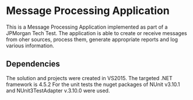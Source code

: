 # Message Processing Application

This is a Message Processing Application implemented as part of a JPMorgan Tech Test.
The application is able to create or receive messages from oher sources, process them, generate appropriate reports and log various information.

## Dependencies
The solution and projects were created in VS2015.
The targeted .NET framework is 4.5.2
For the unit tests the nuget packages of NUnit v3.10.1 and NUnit3TestAdapter v.3.10.0 were used.

